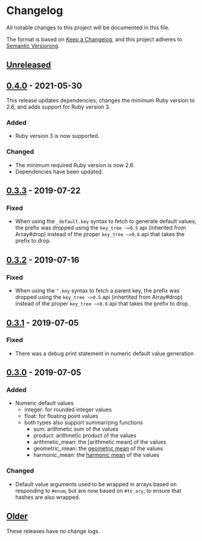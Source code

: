 # Changelog
All notable changes to this project will be documented in this file.

The format is based on [Keep a Changelog](https://keepachangelog.com/en/1.0.0/),
and this project adheres to [Semantic Versioning](https://semver.org/spec/v2.0.0.html).

## [Unreleased]


## [0.4.0] - 2021-05-30

This release updates dependencies, changes the minimum Ruby version to 2.6, and adds support for Ruby version 3.

### Added

- Ruby version 3 is now supported.

### Changed

- The minimum required Ruby version is now 2.6.
- Dependencies have been updated.


## [0.3.3] - 2019-07-22

### Fixed

- When using the `_default.key` syntax to fetch to generate default values,
  the prefix was dropped using the `key_tree ~>0.5` api (inherited from
  Array#drop) instead of the proper `key_tree ~>0.6` api that takes the prefix
  to drop.


## [0.3.2] - 2019-07-16

### Fixed

- When using the `^.key` syntax to fetch a parent key, the prefix was
  dropped using the `key_tree ~>0.5` api (inhertited from Array#drop)
  instead of the proper `key_tree ~>0.6` api that takes the prefix to drop.


## [0.3.1] - 2019-07-05

### Fixed

- There was a debug print statement in numeric default value generation


## [0.3.0] - 2019-07-05

### Added
- Numeric default values
  - integer: for rounded integer values
  - float: for floating point values
  - both types also support summarizing functions
  	- sum: arithmetic sum of the values
  	- product: arithmetic product of the values
  	- arithmetic_mean: the [arithmetic mean] of the values
  	- geometric_mean: the [geometric mean] of the values
  	- harmonic_mean: the [harmonic mean] of the values

[arithmethic mean]: https://en.wikipedia.org/wiki/Mean#Arithmetic_mean_(AM)
[geometric mean]: https://en.wikipedia.org/wiki/Mean#Geometric_mean_(GM)
[harmonic mean]: https://en.wikipedia.org/wiki/Mean#Harmonic_mean_(HM)

### Changed
- Default value arguments used to be wrapped in arrays based on responding
  to `#enum`, but are now based on `#to_ary`, to ensure that hashes are also
  wrapped.


## [Older]
These releases have no change logs.


[Unreleased]: https://github.com/notCalle/ruby-dagger/compare/v0.4.0..HEAD
[0.4.0]: https://github.com/notCalle/ruby-dagger/compare/v0.3.3..v0.4.0
[0.3.3]: https://github.com/notCalle/ruby-dagger/compare/v0.3.2..v0.3.3
[0.3.2]: https://github.com/notCalle/ruby-dagger/compare/v0.3.1..v0.3.2
[0.3.1]: https://github.com/notCalle/ruby-dagger/compare/v0.3.0..v0.3.1
[0.3.0]: https://github.com/notCalle/ruby-dagger/compare/v0.2.1..v0.3.0
[Older]: https://github.com/notCalle/ruby-dagger/releases/tag/v0.2.1
